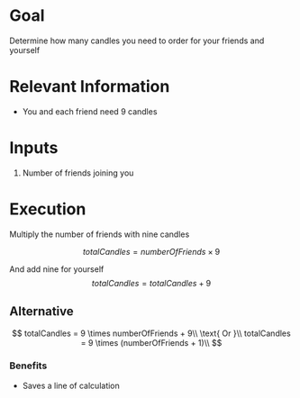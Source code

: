 # Goal
Determine how many candles you need to order for your friends and yourself

# Relevant Information
- You and each friend need 9 candles

# Inputs
1. Number of friends joining you

# Execution
Multiply the number of friends with nine candles

$$
totalCandles = numberOfFriends \times 9
$$

And add nine for yourself
$$
totalCandles = totalCandles + 9
$$

## Alternative
$$
totalCandles = 9 \times numberOfFriends + 9\\
\text{ Or }\\
totalCandles = 9 \times (numberOfFriends + 1)\\
$$

### Benefits
- Saves a line of calculation